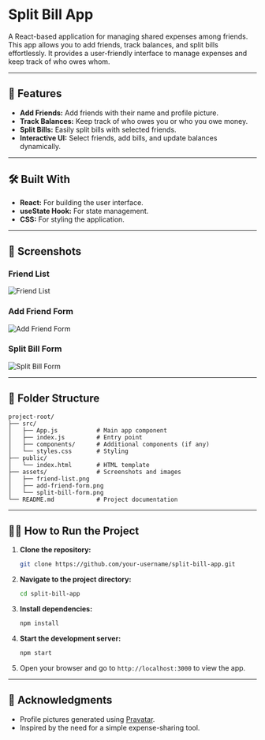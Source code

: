 # Split Bill App

A React-based application for managing shared expenses among friends. This app allows you to add friends, track balances, and split bills effortlessly. It provides a user-friendly interface to manage expenses and keep track of who owes whom.

---

## 🚀 Features

- **Add Friends:** Add friends with their name and profile picture.
- **Track Balances:** Keep track of who owes you or who you owe money.
- **Split Bills:** Easily split bills with selected friends.
- **Interactive UI:** Select friends, add bills, and update balances dynamically.

---

## 🛠️ Built With

- **React:** For building the user interface.
- **useState Hook:** For state management.
- **CSS:** For styling the application.

---

## 📸 Screenshots

### Friend List
![Friend List](./assets/friend-list.png)

### Add Friend Form
![Add Friend Form](./assets/add-friend-form.png)

### Split Bill Form
![Split Bill Form](./assets/split-bill-form.png)

---

## 📂 Folder Structure

```
project-root/
├── src/
│   ├── App.js           # Main app component
│   ├── index.js         # Entry point
│   ├── components/      # Additional components (if any)
│   └── styles.css       # Styling
├── public/
│   └── index.html       # HTML template
├── assets/              # Screenshots and images
│   ├── friend-list.png
│   ├── add-friend-form.png
│   └── split-bill-form.png
└── README.md            # Project documentation
```

---

## 🧑‍💻 How to Run the Project

1. **Clone the repository:**
   ```bash
   git clone https://github.com/your-username/split-bill-app.git
   ```

2. **Navigate to the project directory:**
   ```bash
   cd split-bill-app
   ```

3. **Install dependencies:**
   ```bash
   npm install
   ```

4. **Start the development server:**
   ```bash
   npm start
   ```

5. Open your browser and go to `http://localhost:3000` to view the app.

---

## 🌟 Acknowledgments

- Profile pictures generated using [Pravatar](https://pravatar.cc/).
- Inspired by the need for a simple expense-sharing tool.

